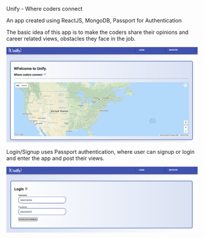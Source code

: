 Unify - Where coders connect

An app created using ReactJS, MongoDB, Passport for Authentication

The basic idea of this app is to make the coders share their opinions and career related views, obstacles they face in the job.

<img src="images/home.png">

Login/Signup uses Passport authentication, where user can signup or login and enter the app and post their views.

<img src="images/login.png">
